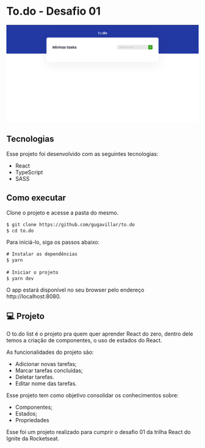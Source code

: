 # To.do - Desafio 01

![Imagem inicial da aplicação](/assets/inicio.png)

## Tecnologias

Esse projeto foi desenvolvido com as seguintes tecnologias:

- React
- TypeScript
- SASS

## Como executar

Clone o projeto e acesse a pasta do mesmo.

```
$ git clone https://github.com/gugavillar/to.do
$ cd to.do
```

Para iniciá-lo, siga os passos abaixo:

```
# Instalar as dependências
$ yarn

# Iniciar o projeto
$ yarn dev
```

O app estará disponível no seu browser pelo endereço http://localhost:8080.

## 💻 Projeto

O to.do list é o projeto pra quem quer aprender React do zero, dentro dele temos a criação de componentes, o uso de estados do React.

As funcionalidades do projeto são:

- Adicionar novas tarefas;
- Marcar tarefas concluídas;
- Deletar tarefas.
- Editar nome das tarefas.

Esse projeto tem como objetivo consolidar os conhecimentos sobre:

- Componentes;
- Estados;
- Propriedades

Esse foi um projeto realizado para cumprir o desafio 01 da trilha React do Ignite da Rocketseat.
